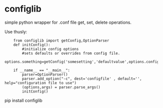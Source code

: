 configlib
=========

simple python wrapper for .conf file get, set, delete operations.

Use thusly: 

```
    from configlib import getConfig,OptionParser
    def initConfig():
        #initialize config options
        #sets defaults or overrides from config file.
        options.something=getConfig('somesetting','defaultvalue',options.configfile)
    
    if __name__ == "__main__":
        parser=OptionParser()
        parser.add_option("-c", dest='configfile' , default='', help="configuration file to use")
        (options,args) = parser.parse_args()
        initConfig()
```

pip install configlib
